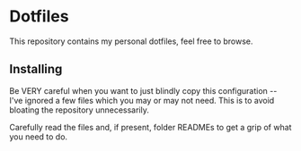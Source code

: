 # Dotfiles

This repository contains my personal dotfiles, feel free to browse.

## Installing

Be VERY careful when you want to just blindly copy this configuration -- I've
ignored a few files which you may or may not need. This is to avoid bloating the
repository unnecessarily.

Carefully read the files and, if present, folder READMEs to get a grip of what
you need to do.
